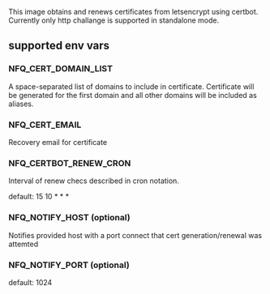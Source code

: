 
This image obtains and renews certificates from letsencrypt using certbot.
Currently only http challange is supported in standalone mode.

## supported env vars

### NFQ_CERT_DOMAIN_LIST

A space-separated list of domains to include in certificate. Certificate
 will be generated for the first domain and all other domains will be
 included as aliases.

### NFQ_CERT_EMAIL

Recovery email for certificate 

### NFQ_CERTBOT_RENEW_CRON

Interval of renew checs described in cron notation.

default: 15 10 * * *

### NFQ_NOTIFY_HOST (optional)

Notifies provided host with a port connect that cert generation/renewal was attemted

### NFQ_NOTIFY_PORT (optional)

default: 1024

